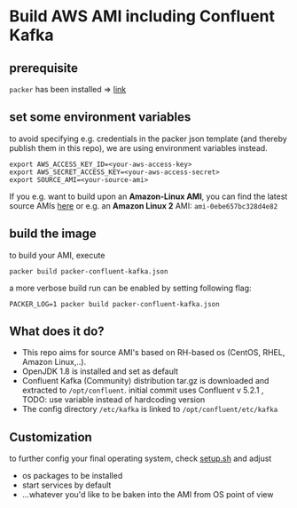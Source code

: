 # Build AWS AMI including Confluent Kafka

## prerequisite
```packer``` has been installed => [link](https://www.packer.io/intro/getting-started/install.html)

## set some environment variables
to avoid specifying e.g. credentials in the packer json template (and thereby publish them in this repo), we are using environment variables instead.
```
export AWS_ACCESS_KEY_ID=<your-aws-access-key>
export AWS_SECRET_ACCESS_KEY=<your-aws-access-secret>
export SOURCE_AMI=<your-source-ami>
```

If you e.g. want to build upon an **Amazon-Linux AMI**, you can find the latest source AMIs [here](https://aws.amazon.com/de/amazon-linux-ami/)
or e.g. an **Amazon Linux 2** AMI: ```ami-0ebe657bc328d4e82```

## build the image
to build your AMI, execute
```
packer build packer-confluent-kafka.json
```
a more verbose build run can be enabled by setting following flag:
```
PACKER_LOG=1 packer build packer-confluent-kafka.json
```

## What does it do?
* This repo aims for source AMI's based on RH-based os (CentOS, RHEL, Amazon Linux,..).  
* OpenJDK 1.8 is installed and set as default
* Confluent Kafka (Community) distribution tar.gz is downloaded and extracted to ```/opt/confluent```.
  initial commit uses Confluent v 5.2.1 , TODO: use variable instead of hardcoding version
* The config directory ```/etc/kafka``` is linked to ```/opt/confluent/etc/kafka```

## Customization
to further config your final operating system, check [setup.sh](./scripts/setup) and adjust
* os packages to be installed
* start services by default
* ...whatever you'd like to be baken into the AMI from OS point of view